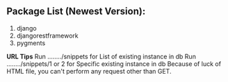 ## Package List (Newest Version):
1. django 
2. djangorestframework
3. pygments

**URL Tips**
Run ......../snippets for List of existing instance in db
Run ......../snippets/1 or 2 for Specific existing instance in db
Because of luck of HTML file, you can't perform any request other than GET.